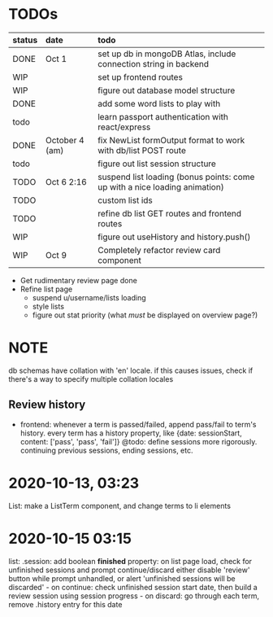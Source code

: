# TODOs

| status | date | todo | 
:-- | :-- | :--
DONE | Oct 1 | set up db in mongoDB Atlas, include connection string in backend 
WIP | | set up frontend routes
WIP | | figure out database model structure
DONE | | add some word lists to play with
todo | | learn passport authentication with react/express
DONE | October 4 (am) | fix NewList formOutput format to work with db/list POST route
todo | | figure out list session structure
TODO | Oct 6 2:16| suspend list loading (bonus points: come up with a nice loading animation)
TODO | | custom list ids
TODO | | refine db list GET routes and frontend routes
WIP | | figure out useHistory and history.push() 
WIP | Oct 9 | Completely refactor review card component

- Get rudimentary review page done
- Refine list page
  - suspend u/username/lists loading
  - style lists
  - figure out stat priority (what _must_ be displayed on overview page?)

# NOTE
db schemas have collation with 'en' locale. if this causes issues, check if there's a way to specify multiple collation locales

## Review history
- frontend: whenever a term is passed/failed, append pass/fail to term's history.
    every term has a history property, like {date: sessionStart, content: ['pass', 'pass', 'fail']}
    @todo: define sessions more rigorously. continuing previous sessions, ending sessions, etc.

# 2020-10-13, 03:23
List:
    make a ListTerm component, and change terms to li elements


# 2020-10-15 03:15
list:
    .session: add boolean __finished__ property: on list page load, check for unfinished sessions and prompt continue/discard
        either disable 'review' button while prompt unhandled, or alert 'unfinished sessions will be discarded'
        - on continue: check unfinished session start date, then build a review session using session progress
        - on discard: go through each term, remove .history entry for this date

